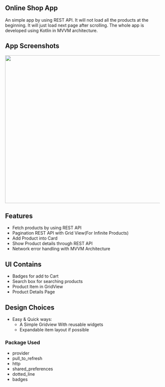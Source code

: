## Online Shop App

An simple app by using REST API. It will not load all the products at the beginning. It will just load next page after scrolling. 
The whole app is developed using Kotlin in MVVM architecture.

## App Screenshots

<img src="https://github.com/shihabcse1/online_shop_app/blob/main/images/screenshot.png" height="480" width="800">

## Features

* Fetch products by using REST API
* Pagination REST API with Grid View(For Infinite Products)
* Add Product into Card 
* Show Product details through REST API
* Network error handling with MVVM Architecture

## UI Contains

* Badges for add to Cart
* Search box for searching products
* Product Item in GridView
* Product Details Page

## Design Choices

* Easy & Quick ways:
    * A Simple Gridview With reusable widgets
    * Expandable item layout if possible
    
### Package Used

* provider
* pull_to_refresh
* http
* shared_preferences
* dotted_line
* badges




